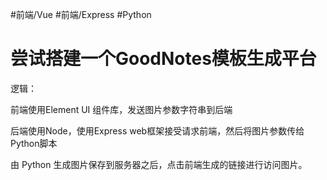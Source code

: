 
#前端/Vue  #前端/Express #Python 

# 尝试搭建一个GoodNotes模板生成平台

逻辑：

前端使用Element UI 组件库，发送图片参数字符串到后端

后端使用Node，使用Express web框架接受请求前端，然后将图片参数传给Python脚本

由 Python 生成图片保存到服务器之后，点击前端生成的链接进行访问图片。

